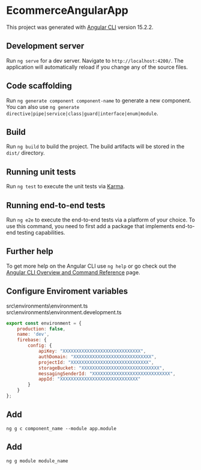 # EcommerceAngularApp

This project was generated with [Angular CLI](https://github.com/angular/angular-cli) version 15.2.2.

## Development server

Run `ng serve` for a dev server. Navigate to `http://localhost:4200/`. The application will automatically reload if you change any of the source files.

## Code scaffolding

Run `ng generate component component-name` to generate a new component. You can also use `ng generate directive|pipe|service|class|guard|interface|enum|module`.

## Build

Run `ng build` to build the project. The build artifacts will be stored in the `dist/` directory.

## Running unit tests

Run `ng test` to execute the unit tests via [Karma](https://karma-runner.github.io).

## Running end-to-end tests

Run `ng e2e` to execute the end-to-end tests via a platform of your choice. To use this command, you need to first add a package that implements end-to-end testing capabilities.

## Further help

To get more help on the Angular CLI use `ng help` or go check out the [Angular CLI Overview and Command Reference](https://angular.io/cli) page.

## Configure Enviroment variables

src\environments\environment.ts
src\environments\environment.development.ts

```js
export const environment = {
    production: false,
    name: 'dev',
    firebase: {
        config: {
            apiKey: "XXXXXXXXXXXXXXXXXXXXXXXXXXXXX",
            authDomain: "XXXXXXXXXXXXXXXXXXXXXXXXXXXXX",
            projectId: "XXXXXXXXXXXXXXXXXXXXXXXXXXXXX",
            storageBucket: "XXXXXXXXXXXXXXXXXXXXXXXXXXXXX",
            messagingSenderId: "XXXXXXXXXXXXXXXXXXXXXXXXXXXXX",
            appId: "XXXXXXXXXXXXXXXXXXXXXXXXXXXXX"
        }
    }
};
```

## Add

`ng g c component_name --module app.module`

## Add

`ng g module module_name`